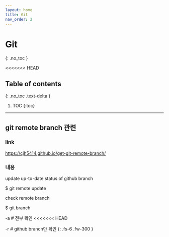 ```yaml
---
layout: home
title: Git
nav_order: 2
---
```


# Git
{: .no_toc }

<<<<<<< HEAD
## Table of contents
{: .no_toc .text-delta }

1. TOC
{:toc}

---

## git remote branch 관련

### link 
https://cjh5414.github.io/get-git-remote-branch/

### 내용
update up-to-date status of github branch

$ git remote update

check remote branch

$ git branch 

\-a # 전부 확인
<<<<<<< HEAD

\-r # github branch만 확인
{: .fs-6 .fw-300 }
